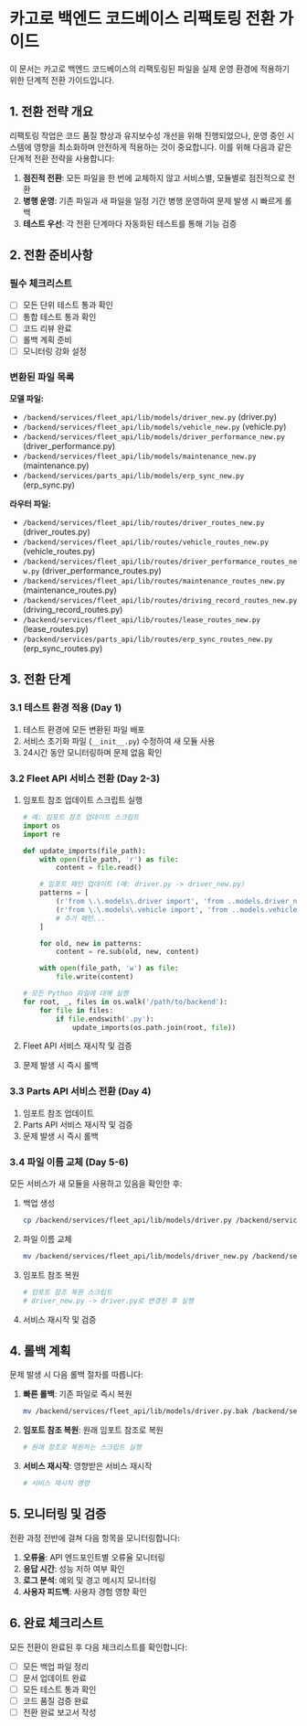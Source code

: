 # 카고로 백엔드 코드베이스 리팩토링 전환 가이드

이 문서는 카고로 백엔드 코드베이스의 리팩토링된 파일을 실제 운영 환경에 적용하기 위한 단계적 전환 가이드입니다.

## 1. 전환 전략 개요

리팩토링 작업은 코드 품질 향상과 유지보수성 개선을 위해 진행되었으나, 운영 중인 시스템에 영향을 최소화하며 안전하게 적용하는 것이 중요합니다. 이를 위해 다음과 같은 단계적 전환 전략을 사용합니다:

1. **점진적 전환**: 모든 파일을 한 번에 교체하지 않고 서비스별, 모듈별로 점진적으로 전환
2. **병행 운영**: 기존 파일과 새 파일을 일정 기간 병행 운영하여 문제 발생 시 빠르게 롤백
3. **테스트 우선**: 각 전환 단계마다 자동화된 테스트를 통해 기능 검증

## 2. 전환 준비사항

### 필수 체크리스트

- [ ] 모든 단위 테스트 통과 확인
- [ ] 통합 테스트 통과 확인
- [ ] 코드 리뷰 완료
- [ ] 롤백 계획 준비
- [ ] 모니터링 강화 설정

### 변환된 파일 목록

**모델 파일:**

- `/backend/services/fleet_api/lib/models/driver_new.py` (driver.py)
- `/backend/services/fleet_api/lib/models/vehicle_new.py` (vehicle.py)
- `/backend/services/fleet_api/lib/models/driver_performance_new.py` (driver_performance.py)
- `/backend/services/fleet_api/lib/models/maintenance_new.py` (maintenance.py)
- `/backend/services/parts_api/lib/models/erp_sync_new.py` (erp_sync.py)

**라우터 파일:**

- `/backend/services/fleet_api/lib/routes/driver_routes_new.py` (driver_routes.py)
- `/backend/services/fleet_api/lib/routes/vehicle_routes_new.py` (vehicle_routes.py)
- `/backend/services/fleet_api/lib/routes/driver_performance_routes_new.py` (driver_performance_routes.py)
- `/backend/services/fleet_api/lib/routes/maintenance_routes_new.py` (maintenance_routes.py)
- `/backend/services/fleet_api/lib/routes/driving_record_routes_new.py` (driving_record_routes.py)
- `/backend/services/fleet_api/lib/routes/lease_routes_new.py` (lease_routes.py)
- `/backend/services/parts_api/lib/routes/erp_sync_routes_new.py` (erp_sync_routes.py)

## 3. 전환 단계

### 3.1 테스트 환경 적용 (Day 1)

1. 테스트 환경에 모든 변환된 파일 배포
2. 서비스 초기화 파일 (`__init__.py`) 수정하여 새 모듈 사용
3. 24시간 동안 모니터링하며 문제 없음 확인

### 3.2 Fleet API 서비스 전환 (Day 2-3)

1. 임포트 참조 업데이트 스크립트 실행

   ```python
   # 예: 임포트 참조 업데이트 스크립트
   import os
   import re

   def update_imports(file_path):
       with open(file_path, 'r') as file:
           content = file.read()

       # 임포트 패턴 업데이트 (예: driver.py -> driver_new.py)
       patterns = [
           (r'from \.\.models\.driver import', 'from ..models.driver_new import'),
           (r'from \.\.models\.vehicle import', 'from ..models.vehicle_new import'),
           # 추가 패턴...
       ]

       for old, new in patterns:
           content = re.sub(old, new, content)

       with open(file_path, 'w') as file:
           file.write(content)

   # 모든 Python 파일에 대해 실행
   for root, _, files in os.walk('/path/to/backend'):
       for file in files:
           if file.endswith('.py'):
               update_imports(os.path.join(root, file))
   ```

2. Fleet API 서비스 재시작 및 검증
3. 문제 발생 시 즉시 롤백

### 3.3 Parts API 서비스 전환 (Day 4)

1. 임포트 참조 업데이트
2. Parts API 서비스 재시작 및 검증
3. 문제 발생 시 즉시 롤백

### 3.4 파일 이름 교체 (Day 5-6)

모든 서비스가 새 모듈을 사용하고 있음을 확인한 후:

1. 백업 생성

   ```bash
   cp /backend/services/fleet_api/lib/models/driver.py /backend/services/fleet_api/lib/models/driver.py.bak
   ```

2. 파일 이름 교체

   ```bash
   mv /backend/services/fleet_api/lib/models/driver_new.py /backend/services/fleet_api/lib/models/driver.py
   ```

3. 임포트 참조 복원

   ```python
   # 임포트 참조 복원 스크립트
   # driver_new.py -> driver.py로 변경된 후 실행
   ```

4. 서비스 재시작 및 검증

## 4. 롤백 계획

문제 발생 시 다음 롤백 절차를 따릅니다:

1. **빠른 롤백**: 기존 파일로 즉시 복원

   ```bash
   mv /backend/services/fleet_api/lib/models/driver.py.bak /backend/services/fleet_api/lib/models/driver.py
   ```

2. **임포트 참조 복원**: 원래 임포트 참조로 복원

   ```bash
   # 원래 참조로 복원하는 스크립트 실행
   ```

3. **서비스 재시작**: 영향받은 서비스 재시작
   ```bash
   # 서비스 재시작 명령
   ```

## 5. 모니터링 및 검증

전환 과정 전반에 걸쳐 다음 항목을 모니터링합니다:

1. **오류율**: API 엔드포인트별 오류율 모니터링
2. **응답 시간**: 성능 저하 여부 확인
3. **로그 분석**: 예외 및 경고 메시지 모니터링
4. **사용자 피드백**: 사용자 경험 영향 확인

## 6. 완료 체크리스트

모든 전환이 완료된 후 다음 체크리스트를 확인합니다:

- [ ] 모든 백업 파일 정리
- [ ] 문서 업데이트 완료
- [ ] 모든 테스트 통과 확인
- [ ] 코드 품질 검증 완료
- [ ] 전환 완료 보고서 작성
